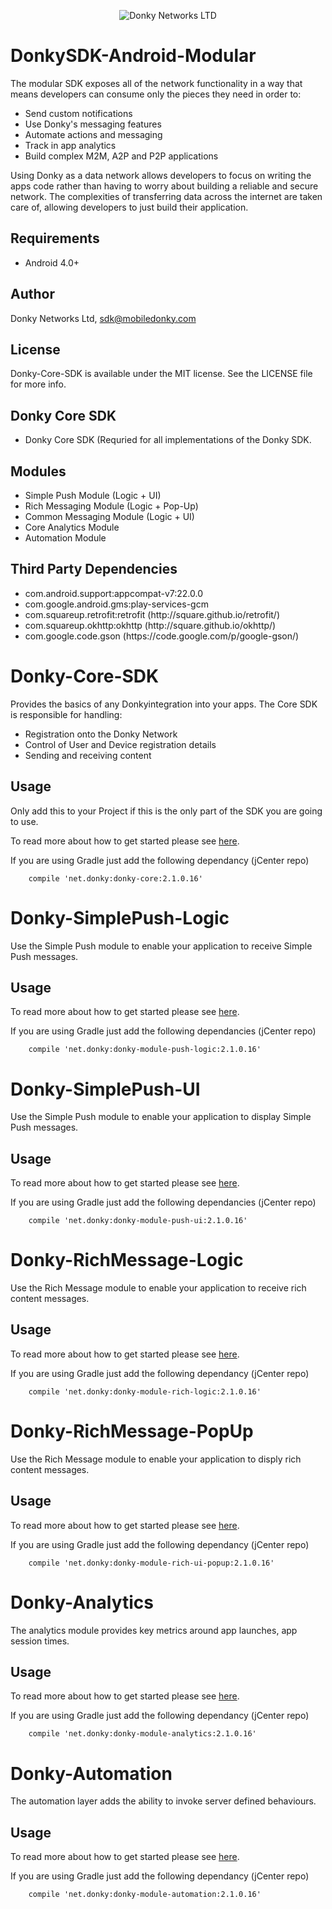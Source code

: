 <p align="center" >
  <img src="https://avatars2.githubusercontent.com/u/11334935?v=3&s=200" alt="Donky Networks LTD" title="Donky Network SDK">
</p>

# DonkySDK-Android-Modular

The modular SDK exposes all of the network functionality in a way that means developers can consume only the pieces they need in order to:
<ul>
<li>Send custom notifications</li>
<li>Use Donky's messaging features</li>
<li>Automate actions and messaging</li>
<li>Track in app analytics</li>
<li>Build complex M2M, A2P and P2P applications</li>
</ul>

Using Donky as a data network allows developers to focus on writing the apps code rather than having to worry about building a reliable and secure network. The complexities of transferring data across the internet are taken care of, allowing developers to just build their application.

## Requirements

<ul>
<li>Android 4.0+</li>
</ul>

## Author

Donky Networks Ltd, sdk@mobiledonky.com

## License

Donky-Core-SDK is available under the MIT license. See the LICENSE file for more info.

## Donky Core SDK

<ul>
<li>Donky Core SDK (Requried for all implementations of the Donky SDK.</li>
</ul>

## Modules

<ul>
<li>Simple Push Module (Logic + UI)</li>
<li>Rich Messaging Module (Logic + Pop-Up)</li>
<li>Common Messaging Module (Logic + UI)</li>
<li>Core Analytics Module</li>
<li>Automation Module</li>
</ul>

## Third Party Dependencies

<ul>
<li>com.android.support:appcompat-v7:22.0.0</li>
<li>com.google.android.gms:play-services-gcm</li>
<li>com.squareup.retrofit:retrofit (http://square.github.io/retrofit/)</li>
<li>com.squareup.okhttp:okhttp (http://square.github.io/okhttp/)</li>
<li>com.google.code.gson (https://code.google.com/p/google-gson/)</li>
</ul>

# Donky-Core-SDK

Provides the basics of any Donkyintegration into your apps.  The Core SDK is responsible for handling:

<ul>
<li>Registration onto the Donky Network</li>
<li>Control of User and Device registration details</li>
<li>Sending and receiving content</li>
</ul>

## Usage

Only add this to your Project if this is the only part of the SDK you are going to use. 

To read more about how to get started please see [here](http://docs.mobiledonky.com/docs/start-here).

If you are using Gradle just add the following dependancy (jCenter repo)

```shell
    compile 'net.donky:donky-core:2.1.0.16'
```

# Donky-SimplePush-Logic

Use the Simple Push module to enable your application to receive Simple Push messages.

## Usage

To read more about how to get started please see [here](http://docs.mobiledonky.com/docs/start-here).

If you are using Gradle just add the following dependancies (jCenter repo)

```shell
    compile 'net.donky:donky-module-push-logic:2.1.0.16'
```

# Donky-SimplePush-UI

Use the Simple Push module to enable your application to display Simple Push messages.

## Usage

To read more about how to get started please see [here](http://docs.mobiledonky.com/docs/start-here).

If you are using Gradle just add the following dependancies (jCenter repo)

```shell
    compile 'net.donky:donky-module-push-ui:2.1.0.16'
```

# Donky-RichMessage-Logic

Use the Rich Message  module to enable your application to receive rich content messages.

## Usage

To read more about how to get started please see [here](http://docs.mobiledonky.com/docs/start-here).

If you are using Gradle just add the following dependancy (jCenter repo)

```shell
    compile 'net.donky:donky-module-rich-logic:2.1.0.16'
```

# Donky-RichMessage-PopUp

Use the Rich Message module to enable your application to disply rich content messages.

## Usage

To read more about how to get started please see [here](http://docs.mobiledonky.com/docs/start-here).

If you are using Gradle just add the following dependancy (jCenter repo)

```shell
    compile 'net.donky:donky-module-rich-ui-popup:2.1.0.16'
```

# Donky-Analytics

The analytics module provides key metrics around app launches, app session times.

## Usage

To read more about how to get started please see [here](http://docs.mobiledonky.com/docs/start-here).

If you are using Gradle just add the following dependancy (jCenter repo)

```shell
    compile 'net.donky:donky-module-analytics:2.1.0.16'
```

# Donky-Automation

The automation layer adds the ability to invoke server defined behaviours.

## Usage

To read more about how to get started please see [here](http://docs.mobiledonky.com/docs/start-here).

If you are using Gradle just add the following dependancy (jCenter repo)

```shell
    compile 'net.donky:donky-module-automation:2.1.0.16'
```